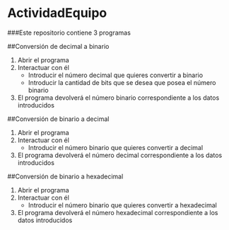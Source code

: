 # ActividadEquipo
 
###Este repositorio contiene 3 programas

##Conversión de decimal a binario

1. Abrir el programa
2. Interactuar con él
	* Introducir el número decimal que quieres convertir a binario
	* Introducir la cantidad de bits que se desea que posea el número binario
3. El programa devolverá el número binario correspondiente a los datos introducidos

##Conversión de binario a decimal

1. Abrir el programa
2. Interactuar con él
	* Introducir el número binario que quieres convertir a decimal
3. El programa devolverá el número decimal correspondiente a los datos introducidos

##Conversión de binario a hexadecimal

1. Abrir el programa
2. Interactuar con él
	* Introducir el número binario que quieres convertir a hexadecimal
3. El programa devolverá el número hexadecimal correspondiente a los datos introducidos